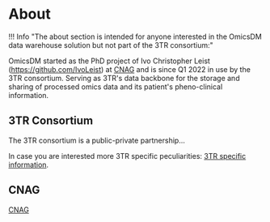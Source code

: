 # About

!!! Info "The about section is intended for anyone interested in the OmicsDM data warehouse 
solution but not part of the 3TR consortium:"

OmicsDM started as the PhD project of Ivo Christopher Leist (https://github.com/IvoLeist)
at [CNAG](https://www.cnag.eu) and is since Q1 2022 in use by the 3TR consortium.
Serving as 3TR's data backbone for the storage and sharing of processed omics data 
and its patient's pheno-clinical information.

## 3TR Consortium

The 3TR consortium is a public-private partnership...

In case you are interested more 3TR specific peculiarities:
[3TR specific information](content/3tr-specific-information.md).

## CNAG

[CNAG](https://www.cnag.eu) 